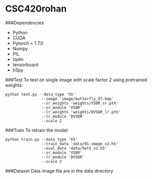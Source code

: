 # CSC420rohan
###Dependencies
- Python
- CUDA
- Pytorch < 1.7.0
- Numpy
- PIL
- tqdm
- tensorboard
- h5py

###Test
To test on single image with scale factor 2 using pretrained weights:
```
python test.py --data_type 'h5'
                --image 'image/butterfly_GT.bmp'
                --sr_weights 'weights/VSDR_sr.pth'
                --sr_module 'VSDR'
                --lr_weights 'weights/DVSDR_lr.pth'
                --lr_module 'DVSDR'
                --scale 2
```

###Train
To retrain the model:
```
python train.py --data_type 'h5'
                --train_data 'data/91-image_x2.h5'
                --eval_data 'data/Set5_x2.h5'
                --sr_module 'VSDR'
                --lr_module 'DVSDR'
                --scale 2
```

###Dataset
Data image file are in the data directory
